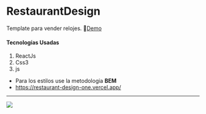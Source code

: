 # RestaurantDesign

Template para vender relojes. 🎉[Demo](https://restaurant-design-one.vercel.app/ "Demo")
#### Tecnologías Usadas
1. ReactJs
2. Css3
3. js

- Para los estilos use la metodologia **BEM**
- https://restaurant-design-one.vercel.app/

------------

[![](https://i.imgur.com/6QXmXwy.png)](https://restaurant-design-one.vercel.app/)
